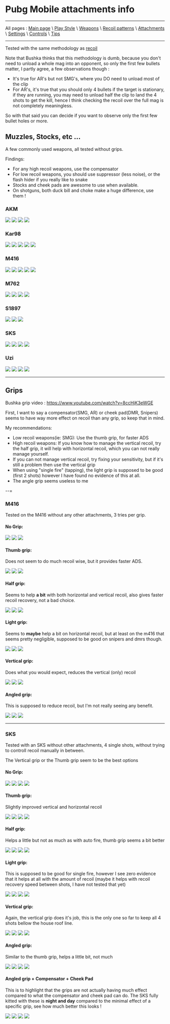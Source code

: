 # Pubg Mobile attachments info

---

All pages : [Main page](/index.md) \ [Play Style](/play_style.md) \ [Weapons](/weapons.md) \ [Recoil patterns](/recoil.md) \ [Attachments](/attachments.md) \ [Settings](/settings) \ [Controls](/controls.md) \ [Tips](/tips.md)

---

Tested with the same methodology as [recoil](/recoil.md)

Note that Bushka thinks that this methodology is dumb, because you
don't need to unload a whole mag into an opponent, so only the first few bullets matter, I partly agree, a few observations though :

- It's true for AR's but not SMG's, where you DO need to unload most of the clip
- For AR's, it's true that you should only 4 bullets if the target is stationary, if they are running, you may need to unload half the clip to land the 4 shots to get the kill, hence I think checking the recoil over the full mag is not completely meaningless.

So with that said you can decide if you want to observe only the first few bullet holes or more.

## Muzzles, Stocks, etc ...

A few commonly used weapons, all tested without grips.

Findings:

- For any high recoil weapons, use the compensator
- For low recoil weapons, you should use suppressor (less noise), or the flash hider if you really like to snake
- Stocks and cheek pads are awesome to use when available.
- On shotguns, both duck bill and choke make a huge difference, use them !

### AKM

![](attachments/akm_none.PNG) ![](attachments/akm_supp.PNG) ![](attachments/akm_flash.PNG) ![](attachments/akm_comp.PNG)

### Kar98

![](attachments/k98_none.PNG) ![](attachments/k98_supp.PNG) ![](attachments/k98_flash.PNG) ![](attachments/k98_comp.PNG) ![](attachments/k98_cheek.PNG)

### M416

![](attachments/m416_none.PNG) ![](attachments/m416_stock.PNG) ![](attachments/m416_supp.PNG) ![](attachments/m416_flash.PNG) ![](attachments/m416_comp.PNG)

### M762

![](attachments/m762_none.PNG) ![](attachments/m762_supp.PNG) ![](attachments/m762_flash.PNG) ![](attachments/m762_comp.PNG)

### S1897

![](attachments/s1897_none.PNG) ![](attachments/s1897_duck.PNG) ![](attachments/s1897_choke.PNG)

### SKS

![](attachments/sks_none.PNG) ![](attachments/sks_supp.PNG) ![](attachments/sks_flash.PNG) ![](attachments/sks_comp.PNG)

### Uzi

![](attachments/uzi_none.PNG) ![](attachments/uzi_stock.PNG) ![](attachments/uzi_comp.PNG) ![](attachments/uzi_both.PNG)

---

## Grips

Bushka grip video : https://www.youtube.com/watch?v=8ccHjK3eWGE

First, I want to say a compensator(SMG, AR) or cheek pad(DMR, Snipers) seems to have way more effect on recoil than any grip, so keep that in mind.

My recommendations:

- Low recoil weapons(ie: SMG): Use the thumb grip, for faster ADS
- High recoil weapons: If you know how to manage the vertical recoil, try the half grip, it will help with horizontal recoil, which you can not really manage yourself.
- If you can not manage vertical recoil, try fixing your sensitivity, but if it's still a problem then use the vertical grip
- When using "single fire" (tapping), the light grip is supposed to be good (first 2 shots) however I have found no evidence of this at all.
- The angle grip seems useless to me

--=

### M416

Tested on the M416 without any other attachments, 3 tries per grip.

#### No Grip:

![](grips/m416_none_1.PNG) ![](grips/m416_none_2.PNG) ![](grips/m416_none_3.PNG)

#### Thumb grip:

Does not seem to do much recoil wise, but it provides faster ADS.

![](grips/m416_thumb_1.PNG) ![](grips/m416_thumb_2.PNG) ![](grips/m416_thumb_3.PNG)

#### Half grip:

Seems to help **a bit** with both horizontal and vertical recoil, also gives faster recoil recovery, not a bad choice.

![](grips/m416_half_1.PNG) ![](grips/m416_half_2.PNG) ![](grips/m416_half_3.PNG)

#### Light grip:

Seems to **maybe** help a bit on horizontal recoil, but at least on the m416 that seems pretty negligible, supposed to be good on snipers and dmrs though.

![](grips/m416_light_1.PNG) ![](grips/m416_light_2.PNG) ![](grips/m416_light_3.PNG)

#### Vertical grip:

Does what you would expect, reduces the vertical (only) recoil

![](grips/m416_vert_1.PNG) ![](grips/m416_vert_2.PNG) ![](grips/m416_vert_3.PNG)

#### Angled grip:

This is supposed to reduce recoil, but I'm not really seeing any benefit.

![](grips/m416_angled_1.PNG) ![](grips/m416_angled_2.PNG) ![](grips/m416_angled_3.PNG)

---

### SKS

Tested with an SKS without other attachments, 4 single shots, without trying to controll recoil manually in between.

The Vertical grip or the Thumb grip seem to be the best options

#### No Grip:

![](grips/sks_none_1.PNG) ![](grips/sks_none_2.PNG) ![](grips/sks_none_3.PNG) ![](grips/sks_none_4.PNG)

#### Thumb grip:

Slightly improved vertical and horizontal recoil

![](grips/sks_thumb_1.PNG) ![](grips/sks_thumb_3.PNG) ![](grips/sks_thumb_2.PNG) ![](grips/sks_thumb_4.PNG)

#### Half grip:

Helps a little but not as much as with auto fire, thumb grip seems a bit better

![](grips/sks_half_1.PNG) ![](grips/sks_half_2.PNG) ![](grips/sks_half_3.PNG) ![](grips/sks_half_4.PNG)

#### Light grip:

This is supposed to be good for single fire, however I see zero evidence that it helps at all with the amount of recoil (maybe it helps with recoil recovery speed between shots, I have not tested that yet)

![](grips/sks_light_1.PNG) ![](grips/sks_light_2.PNG) ![](grips/sks_light_3.PNG) ![](grips/sks_light_4.PNG)

#### Vertical grip:

Again, the vertical grip does it's job, this is the only one so far to keep all 4 shots bellow the house roof line.

![](grips/sks_vert_1.PNG) ![](grips/sks_vert_2.PNG) ![](grips/sks_vert_3.PNG) ![](grips/sks_vert_4.PNG)

#### Angled grip:

Similar to the thumb grip, helps a little bit, not much

![](grips/sks_angle_1.PNG) ![](grips/sks_angle_2.PNG) ![](grips/sks_angle_3.PNG) ![](grips/sks_angle_4.PNG)

#### Angled grip + Compensator + Cheek Pad

This is to highlight that the grips are not actually having much effect compared to what the compensator and cheek pad can do. The SKS fully kitted with these is **night and day** compared to the minimal effect of a specific grip, see how much better this looks !

![](grips/sks_all_1.PNG) ![](grips/sks_all_2.PNG) ![](grips/sks_all_3.PNG) ![](grips/sks_all_4.PNG)
